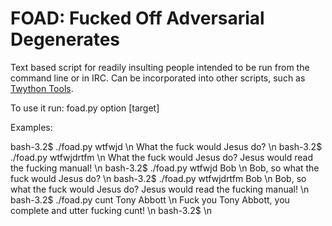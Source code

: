 FOAD: Fucked Off Adversarial Degenerates
========================================

Text based script for readily insulting people intended to be run from
the command line or in IRC.  Can be incorporated into other scripts,
such as [Twython Tools](https://github.com/adversary-org/twython-tools).

To use it run: foad.py option [target]

Examples:

bash-3.2$ ./foad.py wtfwjd \n
What the fuck would Jesus do? \n
bash-3.2$ ./foad.py wtfwjdrtfm \n
What the fuck would Jesus do?  Jesus would read the fucking manual! \n
bash-3.2$ ./foad.py wtfwjd Bob \n
Bob, so what the fuck would Jesus do? \n
bash-3.2$ ./foad.py wtfwjdrtfm Bob \n
Bob, so what the fuck would Jesus do?  Jesus would read the fucking manual! \n
bash-3.2$ ./foad.py cunt Tony Abbott \n
Fuck you Tony Abbott, you complete and utter fucking cunt! \n
bash-3.2$  \n

